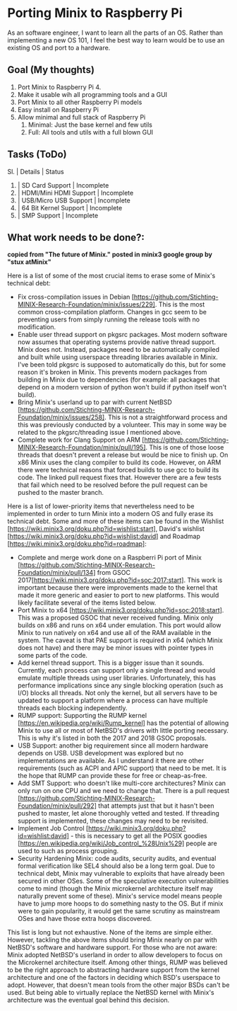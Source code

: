 # Porting Minix to Raspberry Pi

As an software engineer, I want to learn all the parts of an OS. Rather than implementing a new OS 101, I feel the best way to learn would be to use an existing OS and port to a hardware.

## Goal (My thoughts)
1. Port Minix to Raspberry Pi 4.
1. Make it usable wih all programming tools and a GUI
1. Port Minix to all other Raspberry Pi models
1. Easy install on Raspberry Pi
1. Allow minimal and full stack of Raspberry Pi
   1. Minimal: Just the base kernel and few utils
   1. Full: All tools and utils with a full blown GUI

## Tasks (ToDo)

Sl. | Details | Status
1.  | SD Card Support | Incomplete
1.  | HDMI/Mini HDMI Support | Incomplete
1.  | USB/Micro USB Support | Incomplete
1.  | 64 Bit Kernel Support | Incomplete
1.  | SMP Support | Incomplete

## What work needs to be done?:
__copied from "The future of Minix." posted in minix3 google group by "stux atMinix"__

Here is a list of some of the most crucial items to erase some of Minix's technical debt:
* Fix cross-compilation issues in Debian [https://github.com/Stichting-MINIX-Research-Foundation/minix/issues/229].  This is the most common cross-compilation platform.  Changes in gcc seem to be preventing users from simply running the release tools with no modification.
* Enable user thread support on pkgsrc packages.  Most modern software now assumes that operating systems provide native thread support. Minix does not. Instead, packages need to be automatically compiled and built while using userspace threading libraries available in Minix.  I've been told pkgsrc is supposed to automatically do this, but for some reason it's broken in Minix.  This prevents modern packages from building in Minix due to dependencies (for example: all packages that depend on a modern version of python won't build if python itself won't build). 
* Bring Minix's userland up to par with current NetBSD [https://github.com/Stichting-MINIX-Research-Foundation/minix/issues/258].  This is not a straightforward process and this was previously conducted by a volunteer.  This may in some way be related to the pkgsrc/threading issue I mentioned above. 
* Complete work for Clang Support on ARM [https://github.com/Stichting-MINIX-Research-Foundation/minix/pull/195].  This is one of those loose threads that doesn't prevent a release but would be nice to finish up.  On x86 Minix uses the clang compiler to build its code.  However, on ARM there were technical reasons that forced builds to use gcc to build its code.  The linked pull request fixes that.  However there are a few tests that fail which need to be resolved before the pull request can be pushed to the master branch.

Here is a list of lower-priority items that nevertheless need to be implemented in order to turn Minix into a modern OS and fully erase its technical debt. Some and more of these items can be found in the Wishlist [https://wiki.minix3.org/doku.php?id=wishlist:start], David's wishlist [https://wiki.minix3.org/doku.php?id=wishlist:david] and Roadmap [https://wiki.minix3.org/doku.php?id=roadmap]:
* Complete and merge work done on a Raspberri Pi port of Minix [https://github.com/Stichting-MINIX-Research-Foundation/minix/pull/134] from GSOC 2017[https://wiki.minix3.org/doku.php?id=soc:2017:start].  This work is important because there were improvements made to the kernel that made it more generic and easier to port to new platforms. This would likely facilitate several of the items listed below.
* Port Minix to x64 [https://wiki.minix3.org/doku.php?id=soc:2018:start].  This was a proposed GSOC that never received funding.  Minix only builds on x86 and runs on x64 under emulation. This port would allow Minix to run natively on x64 and use all of the RAM available in the system.  The caveat is that PAE support is required in x64 (which Minix does not have) and there may be minor issues with pointer types in some parts of the code.
* Add kernel thread support. This is a bigger issue than it sounds.  Currently, each process can support only a single thread and would emulate multiple threads using user libraries.  Unfortunately, this has performance implications since any single blocking operation (such as I/O) blocks all threads.  Not only the kernel, but all servers have to be updated to support a platform where a process can have multiple threads each blocking independently.
* RUMP support: Supporting the RUMP kernel [https://en.wikipedia.org/wiki/Rump_kernel] has the potential of allowing Minix to use all or most of NetBSD's drivers with little porting necessary.  This is why it's listed in both the 2017 and 2018 GSOC proposals.
* USB Support:  another big requirement since all modern hardware depends on USB.  USB development was explored but no implementations are available.  As I understand it there are other requirements (such as ACPI and APIC support) that need to be met.  It is the hope that RUMP can provide these for free or cheap-as-free.
* Add SMT Support: who doesn't like multi-core architectures?  Minix can only run on one CPU and we need to change that. There is a pull request [https://github.com/Stichting-MINIX-Research-Foundation/minix/pull/292] that attempts just that but it hasn't been pushed to master, let alone thoroughly vetted and tested.  If threading support is implemented, these changes may need to be revisited.
* Implement Job Control [https://wiki.minix3.org/doku.php?id=wishlist:david] - this is necessary to get all the POSIX goodies [https://en.wikipedia.org/wiki/Job_control_%28Unix%29] people are used to such as process grouping.
* Security Hardening Minix: code audits, security audits, and eventual formal verification like SEL4 should also be a long term goal.  Due to technical debt, Minix may vulnerable to exploits that have already been secured in other OSes. Some of the speculative execution vulnerabilities come to mind (though the Minix microkernel architecture itself may naturally prevent some of these).  Minix's service model means people have to jump more hoops to do something nasty to the OS.  But if minix were to gain popularity, it would get the same scrutiny as mainstream OSes and have those extra hoops discovered.

This list is long but not exhaustive. None of the items are simple either.  However, tackling the above items should bring Minix nearly on par with NetBSD's software and hardware support. For those who are not aware: Minix adopted NetBSD's userland in order to allow developers to focus on the Microkernel architecture itself.  Among other things, RUMP was believed to be the right approach to abstracting hardware support from the kernel architecture and one of the factors in deciding which BSD's userspace to adopt.  However, that doesn't mean tools from the other major BSDs can't be used. But being able to virtually replace the NetBSD kernel with Minix's architecture was the eventual goal behind this decision.